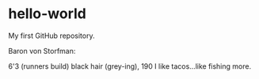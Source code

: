 # hello-world

My first GitHub repository.

Baron von Storfman:

6'3 (runners build) black hair (grey-ing), 190
I like tacos...like fishing more.
